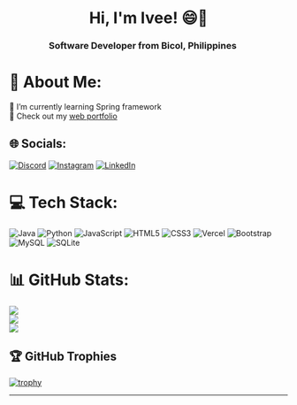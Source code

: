 <h1 align="center">Hi, I'm Ivee! 😄👋</h1>
<h3 align="center">Software Developer from Bicol, Philippines<img src="https://raw.githubusercontent.com/madebybowtie/FlagKit/master/Assets/PNG/PH%402x.png" width="21" height="15" style="max-width: 100%;"></h3>

# 💫 About Me:
🌱 I’m currently learning Spring framework
<br>
:file_folder: Check out my <a href="https://web-portfolio-blank-183.vercel.app/" target="_blank">web portfolio</a>

## 🌐 Socials:
[![Discord](https://img.shields.io/badge/Discord-%237289DA.svg?style=flat-square&logo=discord&logoColor=white)](https://discordapp.com/users/747673052527067187) [![Instagram](https://img.shields.io/badge/Instagram-%23E4405F.svg?style=flat-square&logo=Instagram&logoColor=white)](https://instagram.com/iveejntln) [![LinkedIn](https://img.shields.io/badge/LinkedIn-%230077B5.svg?style=flat-square&logo=linkedin&logoColor=white)](https://linkedin.com/in/ivee-jintalan) 

# 💻 Tech Stack:
![Java](https://img.shields.io/badge/java-%23ED8B00.svg?style=flat-square&logo=java&logoColor=white) ![Python](https://img.shields.io/badge/python-3670A0?style=flat-square&logo=python&logoColor=ffdd54) ![JavaScript](https://img.shields.io/badge/javascript-%23323330.svg?style=flat-square&logo=javascript&logoColor=%23F7DF1E) ![HTML5](https://img.shields.io/badge/html5-%23E34F26.svg?style=flat-square&logo=html5&logoColor=white) ![CSS3](https://img.shields.io/badge/css3-%231572B6.svg?style=flat-square&logo=css3&logoColor=white) ![Vercel](https://img.shields.io/badge/vercel-%23000000.svg?style=flat-square&logo=vercel&logoColor=white) ![Bootstrap](https://img.shields.io/badge/bootstrap-%23563D7C.svg?style=flat-square&logo=bootstrap&logoColor=white) ![MySQL](https://img.shields.io/badge/mysql-%2300f.svg?style=flat-square&logo=mysql&logoColor=white) ![SQLite](https://img.shields.io/badge/sqlite-%2307405e.svg?style=flat-square&logo=sqlite&logoColor=white)
# 📊 GitHub Stats:
![](https://github-readme-stats.vercel.app/api?username=blank-183&theme=swift&hide_border=false&include_all_commits=false&count_private=true)<br/>
![](https://github-readme-streak-stats.herokuapp.com/?user=blank-183&theme=swift&hide_border=false)<br/>
![](https://github-readme-stats.vercel.app/api/top-langs/?username=blank-183&theme=swift&hide_border=false&include_all_commits=false&count_private=true&layout=compact)

## 🏆 GitHub Trophies
[![trophy](https://github-profile-trophy.vercel.app/?username=blank-183&theme=flat&margin-w=7&margin-h=7&column=7)](https://github.com/ryo-ma/github-profile-trophy)

---
<!-- Proudly created with GPRM ( https://gprm.itsvg.in ) -->
